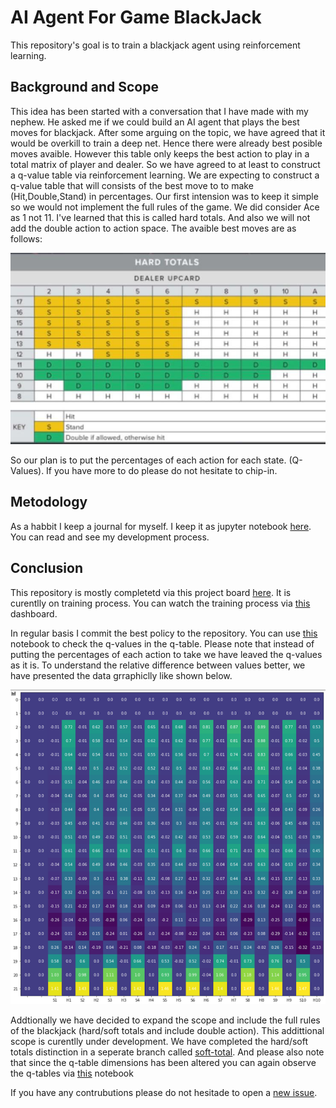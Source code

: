 # AI Agent For Game BlackJack

This repository's goal is to train a blackjack agent using reinforcement learning. 

## Background and Scope

This idea has been started with a conversation that I have made with my nephew. He asked me if we could build an AI agent that plays the best moves for blackjack. After some arguing on the topic, we have agreed that it would be overkill to train a deep net. Hence there were already best posible moves avaible. However this table only keeps the best action to play in a total matrix of player and dealer. So we have agreed to at least to construct a q-value table via reinforcement learning. We are expecting to construct a q-value table that will consists of the best move to to make (Hit,Double,Stand) in percentages. Our first intension was to keep it simple so we would not implement the full rules of the game. We did consider Ace as 1 not 11. I've learned that this is called hard totals. And also we will not add the double action to action space. The avaible best moves are as follows:

![Best Action Table](best_moves_in_hard_totals.jpeg)

So our plan is to put the percentages of each action for each state. (Q-Values). If you have more to do please do not hesitate to chip-in.

## Metodology

As a habbit I keep a journal for myself. I keep it as jupyter notebook [here](experiment.ipynb). You can read and see my development process.

## Conclusion

This repository is mostly completetd via this project board [here](https://github.com/hakanonal/blackjack/projects/1). It is curentlly on training process. You can watch the training process via [this](https://app.wandb.ai/hakanonal/blackjack/reports/Blackjack-AI-Agent-Performance-Results--VmlldzoxMzc0Nzk) dashboard. 

In regular basis I commit the best policy to the repository. You can use [this](https://github.com/hakanonal/blackjack/blob/master/qtable.ipynb) notebook to check the q-values in the q-table. Please note that instead of putting the percentages of each action to take we have leaved the q-values as it is. To understand the relative difference between values better, we have presented the data grraphiclly like shown below. 

![Example Output](example_output.png)

Addtionally we have decided to expand the scope and include the full rules of the blackjack (hard/soft totals and include double action). This addittional scope is curentlly under development. We have completed the hard/soft totals distinction in a seperate branch called [soft-total](https://github.com/hakanonal/blackjack/tree/soft-total). And please also note that since the q-table dimensions has been altered you can again observe the q-tables via [this](https://github.com/hakanonal/blackjack/blob/soft-total/qtable.ipynb) notebook

If you have any contrubutions please do not hesitade to open a [new issue](https://github.com/hakanonal/blackjack/issues/new).